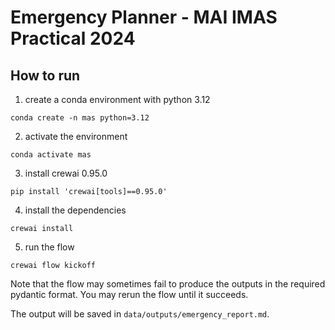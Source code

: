 # Emergency Planner - MAI IMAS Practical 2024

## How to run

1. create a conda environment with python 3.12
```
conda create -n mas python=3.12
```

2. activate the environment
```
conda activate mas
```

3. install crewai 0.95.0    
```
pip install 'crewai[tools]==0.95.0'
```

4. install the dependencies
```
crewai install
```

5. run the flow
```
crewai flow kickoff
```

Note that the flow may sometimes fail to produce the outputs in the required pydantic format. You may rerun the flow until it succeeds.

The output will be saved in `data/outputs/emergency_report.md`.

